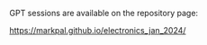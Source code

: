 GPT sessions are available on the repository page:

https://markpal.github.io/electronics_jan_2024/
